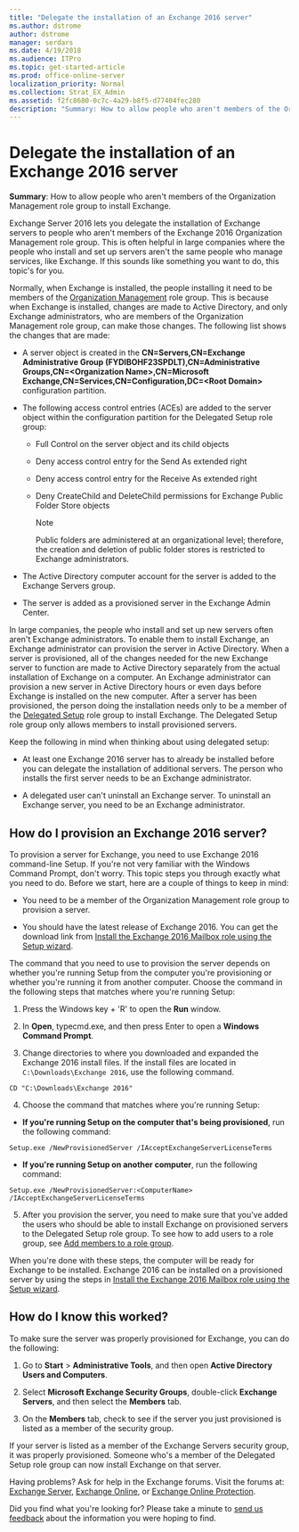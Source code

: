 ```yaml
---
title: "Delegate the installation of an Exchange 2016 server"
ms.author: dstrome
author: dstrome
manager: serdars
ms.date: 4/19/2018
ms.audience: ITPro
ms.topic: get-started-article
ms.prod: office-online-server
localization_priority: Normal
ms.collection: Strat_EX_Admin
ms.assetid: f2fc8680-0c7c-4a29-b8f5-d77404fec280
description: "Summary: How to allow people who aren't members of the Organization Management role group to install Exchange."
---
```


# Delegate the installation of an Exchange 2016 server

 **Summary**: How to allow people who aren't members of the Organization Management role group to install Exchange.
  
Exchange Server 2016 lets you delegate the installation of Exchange servers to people who aren't members of the Exchange 2016 Organization Management role group. This is often helpful in large companies where the people who install and set up servers aren't the same people who manage services, like Exchange. If this sounds like something you want to do, this topic's for you.
  
Normally, when Exchange is installed, the people installing it need to be members of the [Organization Management](http://technet.microsoft.com/library/0bfd21c1-86ac-4369-86b7-aeba386741c8.aspx) role group. This is because when Exchange is installed, changes are made to Active Directory, and only Exchange administrators, who are members of the Organization Management role group, can make those changes. The following list shows the changes that are made: 
  
- A server object is created in the **CN=Servers,CN=Exchange Administrative Group (FYDIBOHF23SPDLT),CN=Administrative Groups,CN=\<Organization Name\>,CN=Microsoft Exchange,CN=Services,CN=Configuration,DC=\<Root Domain\>** configuration partition. 
    
- The following access control entries (ACEs) are added to the server object within the configuration partition for the Delegated Setup role group:
    
  - Full Control on the server object and its child objects
    
  - Deny access control entry for the Send As extended right
    
  - Deny access control entry for the Receive As extended right
    
  - Deny CreateChild and DeleteChild permissions for Exchange Public Folder Store objects
    
    > [!NOTE]
    > Public folders are administered at an organizational level; therefore, the creation and deletion of public folder stores is restricted to Exchange administrators. 
  
- The Active Directory computer account for the server is added to the Exchange Servers group.
    
- The server is added as a provisioned server in the Exchange Admin Center.
    
In large companies, the people who install and set up new servers often aren't Exchange administrators. To enable them to install Exchange, an Exchange administrator can provision the server in Active Directory. When a server is provisioned, all of the changes needed for the new Exchange server to function are made to Active Directory separately from the actual installation of Exchange on a computer. An Exchange administrator can provision a new server in Active Directory hours or even days before Exchange is installed on the new computer. After a server has been provisioned, the person doing the installation needs only to be a member of the [Delegated Setup](http://technet.microsoft.com/library/49362059-e53f-4135-ad2b-9edfbfff9a1e.aspx) role group to install Exchange. The Delegated Setup role group only allows members to install provisioned servers. 
  
Keep the following in mind when thinking about using delegated setup:
  
- At least one Exchange 2016 server has to already be installed before you can delegate the installation of additional servers. The person who installs the first server needs to be an Exchange administrator.
    
- A delegated user can't uninstall an Exchange server. To uninstall an Exchange server, you need to be an Exchange administrator.
    
## How do I provision an Exchange 2016 server?

To provision a server for Exchange, you need to use Exchange 2016 command-line Setup. If you're not very familiar with the Windows Command Prompt, don't worry. This topic steps you through exactly what you need to do. Before we start, here are a couple of things to keep in mind:
  
- You need to be a member of the Organization Management role group to provision a server.
    
- You should have the latest release of Exchange 2016. You can get the download link from [Install the Exchange 2016 Mailbox role using the Setup wizard](install-mailbox-role.md).
    
The command that you need to use to provision the server depends on whether you're running Setup from the computer you're provisioning or whether you're running it from another computer. Choose the command in the following steps that matches where you're running Setup:
  
1. Press the Windows key + 'R' to open the **Run** window. 
    
2. In **Open**, typecmd.exe, and then press Enter to open a **Windows Command Prompt**.
    
3. Change directories to where you downloaded and expanded the Exchange 2016 install files. If the install files are located in  `C:\Downloads\Exchange 2016`, use the following command.
    
  ```
  CD "C:\Downloads\Exchange 2016"
  ```

4. Choose the command that matches where you're running Setup:
    
  - **If you're running Setup on the computer that's being provisioned**, run the following command:
    
  ```
  Setup.exe /NewProvisionedServer /IAcceptExchangeServerLicenseTerms
  ```

  - **If you're running Setup on another computer**, run the following command:
    
  ```
  Setup.exe /NewProvisionedServer:<ComputerName> /IAcceptExchangeServerLicenseTerms
  ```

5. After you provision the server, you need to make sure that you've added the users who should be able to install Exchange on provisioned servers to the Delegated Setup role group. To see how to add users to a role group, see [Add members to a role group](../../permissions/role-group-members.md#add).
    
When you're done with these steps, the computer will be ready for Exchange to be installed. Exchange 2016 can be installed on a provisioned server by using the steps in [Install the Exchange 2016 Mailbox role using the Setup wizard](install-mailbox-role.md).
  
## How do I know this worked?

To make sure the server was properly provisioned for Exchange, you can do the following:
  
1. Go to **Start** > **Administrative Tools**, and then open **Active Directory Users and Computers**.
    
2. Select **Microsoft Exchange Security Groups**, double-click **Exchange Servers**, and then select the **Members** tab. 
    
3. On the **Members** tab, check to see if the server you just provisioned is listed as a member of the security group. 
    
If your server is listed as a member of the Exchange Servers security group, it was properly provisioned. Someone who's a member of the Delegated Setup role group can now install Exchange on that server.
  
Having problems? Ask for help in the Exchange forums. Visit the forums at: [Exchange Server](https://go.microsoft.com/fwlink/p/?linkId=60612), [Exchange Online](https://go.microsoft.com/fwlink/p/?linkId=267542), or [Exchange Online Protection](https://go.microsoft.com/fwlink/p/?linkId=285351).
  
Did you find what you're looking for? Please take a minute to [send us feedback](mailto:ExchangeHelpFeedback@microsoft.com&amp;subject=Exchange%202016%20help%20feedback&amp;Body=Thanks%20for%20taking%20the%20time%20to%20send%20us%20feedback!%20We%20strive%20to%20respond%20to%20every%20message%20we%20receive,%20even%20though%20it%20might%20take%20us%20a%20while.%20Let%20us%20know%20what%20you%20think%20about%20Exchange%20content:%20What%20are%20we%20doing%20right%3F%20How%20can%20we%20make%20help%20better%3F%0APlease%20note%20that%20we're%20unable%20to%20respond%20to%20requests%20for%20support%20submitted%20via%20this%20email%20address.%20If%20you%20need%20help,%20please%20contact%20Exchange%20Server%20support%20at%20http://go.microsoft.com/fwlink/p/%3FLinkId=402506.%0AThanks!%0AThe%20Exchange%20Server%20Content%20Publishing%20team) about the information you were hoping to find. 
  

